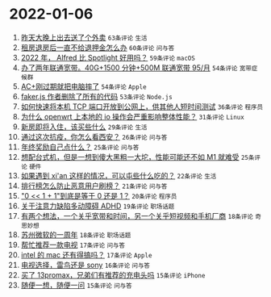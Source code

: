 # 2022-01-06

1. [昨天大晚上出去送了个外卖](https://www.v2ex.com/t/826500) `63条评论` `生活`
1. [租房退房后一直不给退押金怎么办](https://www.v2ex.com/t/826511) `60条评论` `问与答`
1. [2022 年， Alfred 比 Spotlight 好用吗？](https://www.v2ex.com/t/826521) `59条评论` `macOS`
1. [办了两年联通宽带。40G+1500 分钟+500M 联通宽带 95/月](https://www.v2ex.com/t/826516) `54条评论` `宽带症候群`
1. [AC+刚过期就把电脑摔了](https://www.v2ex.com/t/826543) `54条评论` `Apple`
1. [faker.js 作者删除了所有的代码](https://www.v2ex.com/t/826515) `53条评论` `Node.js`
1. [如何快速将本机 TCP 端口开放到公网上，供其他人短时间测试](https://www.v2ex.com/t/826587) `36条评论` `程序员`
1. [为什么 openwrt 上本地的 io 操作会严重影响整体性能？](https://www.v2ex.com/t/826588) `31条评论` `Linux`
1. [新房即将入住，该买些什么](https://www.v2ex.com/t/826574) `29条评论` `生活`
1. [通过这次抗疫，你怎么看西安？](https://www.v2ex.com/t/826560) `26条评论` `问与答`
1. [年终奖励自己点什么？](https://www.v2ex.com/t/826594) `25条评论` `问与答`
1. [想配台式机，但是一想到傻大黑粗一大坨，性能可能还不如 M1 就难受](https://www.v2ex.com/t/826568) `25条评论` `硬件`
1. [如果遇到 xi'an 这样的情况，可以屯些什么吃的？](https://www.v2ex.com/t/826634) `22条评论` `生活`
1. [排行榜怎么防止恶意用户刷榜？](https://www.v2ex.com/t/826487) `21条评论` `问与答`
1. ["0 << 1 + 1"到底是等于 0 还是 1？](https://www.v2ex.com/t/826484) `20条评论` `程序员`
1. [关于注意力缺陷多动障碍 ADHD](https://www.v2ex.com/t/826520) `19条评论` `职场话题`
1. [有两个想法，一个关乎宽带和时间，另一个关乎短视频和手机厂商](https://www.v2ex.com/t/826583) `18条评论` `奇思妙想`
1. [苏州微软的一周年](https://www.v2ex.com/t/826573) `18条评论` `职场话题`
1. [帮忙推荐一款电视](https://www.v2ex.com/t/826534) `17条评论` `问与答`
1. [intel 的 mac 还有得搞吗？](https://www.v2ex.com/t/826512) `17条评论` `Apple`
1. [电视选择，雷鸟还是 sony](https://www.v2ex.com/t/826599) `16条评论` `问与答`
1. [买了 13promax，兄弟们有推荐的充电头吗](https://www.v2ex.com/t/826550) `15条评论` `iPhone`
1. [随便一想，随便一问](https://www.v2ex.com/t/826503) `15条评论` `问与答`
